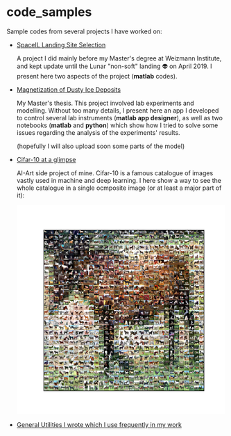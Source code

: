 # code_samples
Sample codes from several projects I have worked on: 
- [SpaceIL Landing Site Selection](spaceIL)

  A project I did mainly before my Master's degree at Weizmann Institute, and kept update until the Lunar "non-soft" landing :alien: on April 2019. 
  I present here two aspects of the project (**matlab** codes). 

- [Magnetization of Dusty Ice Deposits](iceMag)

  My Master's thesis. This project involved lab experiments and modelling. 
  Without too many details, I present here an app I developed to control several lab instruments (**matlab app designer**), 
  as well as two notebooks (**matlab** and **python**) which show how I tried to solve some issues regarding the analysis of the experiments' results. 
  
  (hopefully I will also upload soon some parts of the model)


- [Cifar-10 at a glimpse](cifar_glimpse)

  AI-Art side project of mine. Cifar-10 is a famous catalogue of images vastly used in machine and deep learning. 
  I here show a way to see the whole catalogue in a single ocmposite image (or at least a major part of it): 
  
  <img src="cifar_glimpse/horse_composite.png" alt="horse_composite"/>

  
- [General Utilities I wrote which I use frequently in my work](utils)
